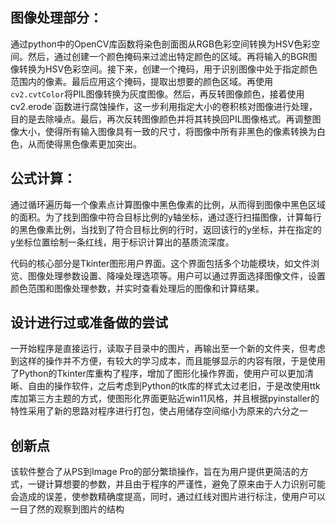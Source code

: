 ## 图像处理部分：

通过python中的OpenCV库函数将染色剖面图从RGB色彩空间转换为HSV色彩空间。然后，通过创建一个颜色掩码来过滤出特定颜色的区域。再将输入的BGR图像转换为HSV色彩空间。接下来，创建一个掩码，用于识别图像中处于指定颜色范围内的像素。最后应用这个掩码，提取出想要的颜色区域。再使用`cv2.cvtColor`将PIL图像转换为灰度图像。然后，再反转图像颜色，接着使用cv2.erode`函数进行腐蚀操作，这一步利用指定大小的卷积核对图像进行处理，目的是去除噪点。最后，再次反转图像颜色并将其转换回PIL图像格式。再调整图像大小，使得所有输入图像具有一致的尺寸，将图像中所有非黑色的像素转换为白色，从而使得黑色像素更加突出。

## 公式计算：

通过循环遍历每一个像素点计算图像中黑色像素的比例，从而得到图像中黑色区域的面积。为了找到图像中符合目标比例的y轴坐标，通过逐行扫描图像，计算每行的黑色像素比例，当找到了符合目标比例的行时，返回该行的y坐标，并在指定的y坐标位置绘制一条红线，用于标识计算出的基质流深度。

代码的核心部分是Tkinter图形用户界面。这个界面包括多个功能模块，如文件浏览、图像处理参数设置、降噪处理选项等。用户可以通过界面选择图像文件，设置颜色范围和图像处理参数，并实时查看处理后的图像和计算结果。

## 设计进行过或准备做的尝试

一开始程序是直接运行，读取子目录中的图片，再输出至一个新的文件夹，但考虑到这样的操作并不方便，有较大的学习成本，而且能够显示的内容有限，于是使用了Python的Tkinter库重构了程序，增加了图形化操作界面，使用户可以更加清晰、自由的操作软件，之后考虑到Python的tk库的样式太过老旧，于是改使用ttk库加第三方主题的方式，使图形化界面更贴近win11风格，并且根据pyinstaller的特性采用了新的思路对程序进行打包，使占用储存空间缩小为原来的六分之一
## 创新点

该软件整合了从PS到Image Pro的部分繁琐操作，旨在为用户提供更简洁的方式，一键计算想要的参数，并且由于程序的严谨性，避免了原来由于人力识别可能会造成的误差，使参数精确度提高，同时，通过红线对图片进行标注，使用户可以一目了然的观察到图片的结构
